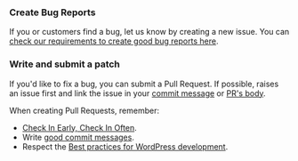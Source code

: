### Create Bug Reports

If you or customers find a bug, let us know by creating a new issue. You can [check our requirements to create good bug reports here](https://extendomattic.wordpress.com/triaging-issues/#issues-requirements).

### Write and submit a patch

If you'd like to fix a bug, you can submit a Pull Request. If possible, raises an issue first and link the issue in your [commit message](https://help.github.com/articles/closing-issues-via-commit-messages/) or [PR's body](https://github.com/blog/1506-closing-issues-via-pull-requests).

When creating Pull Requests, remember:

- [Check In Early, Check In Often](http://blog.codinghorror.com/check-in-early-check-in-often/).
- Write [good commit messages](http://tbaggery.com/2008/04/19/a-note-about-git-commit-messages.html).
- Respect the [Best practices for WordPress development](http://jetpack.com/contribute/#practices). 